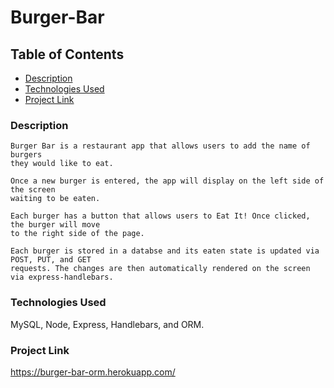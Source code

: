 # Burger-Bar

## Table of Contents
* [Description](#description)
* [Technologies Used](#technologies-used)
* [Project Link](#project-Link)


### Description 
```
Burger Bar is a restaurant app that allows users to add the name of burgers
they would like to eat. 

Once a new burger is entered, the app will display on the left side of the screen
waiting to be eaten. 

Each burger has a button that allows users to Eat It! Once clicked, the burger will move
to the right side of the page. 

Each burger is stored in a databse and its eaten state is updated via POST, PUT, and GET
requests. The changes are then automatically rendered on the screen via express-handlebars. 

```
### Technologies Used
MySQL, Node, Express, Handlebars, and ORM.

### Project Link
https://burger-bar-orm.herokuapp.com/
